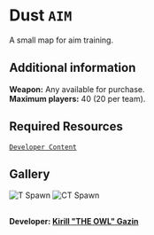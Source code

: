 # Dust `AIM`
A small map for aim training.

## Additional information
**Weapon:** Any available for purchase. <br>
**Maximum players:** 40 (20 per team).

## Required Resources
[`Developer Content`](https://github.com/redesaile/csgo-developer)

## Gallery
![T Spawn](https://github.com/redesaile/csgo-dust/assets/90133781/ecc72e0b-60e8-4d35-8c02-6d7dc00a0a3d)
![CT Spawn](https://github.com/redesaile/csgo-dust/assets/90133781/31882dca-7d43-4569-b1c9-6bb326dc4457)

##
**Developer: [Kirill "THE OWL" Gazin](https://github.com/redesaile)**
